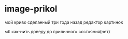 # image-prikol
мой криво сделанный три года назад редактор картинок

мб как-нить доведу до приличного состояния(нет)
